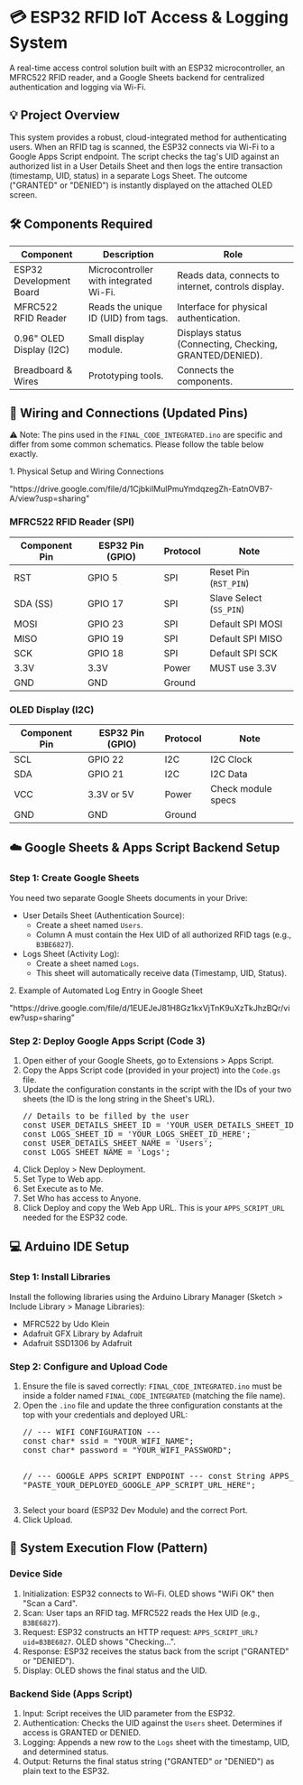 

<div class="p-6 md:p-10 lg:p-12">

<h1 class="text-4xl font-extrabold text-gray-900 mb-2 flex items-center">
<span class="mr-3">💳</span> ESP32 RFID IoT Access & Logging System
</h1>
<p class="text-xl text-gray-600 mb-8">
A real-time access control solution built with an ESP32 microcontroller, an MFRC522 RFID reader, and a Google Sheets backend for centralized authentication and logging via Wi-Fi.
</p>

<!-- Overview -->

<div class="card bg-white p-6 mb-8">
<h2 class="text-2xl font-bold text-gray-800 mb-3 border-b pb-2">💡 Project Overview</h2>
<p class="text-gray-700 leading-relaxed">
This system provides a robust, cloud-integrated method for authenticating users. When an RFID tag is scanned, the ESP32 connects via Wi-Fi to a Google Apps Script endpoint. The script checks the tag's UID against an authorized list in a User Details Sheet and then logs the entire transaction (timestamp, UID, status) in a separate Logs Sheet. The outcome ("GRANTED" or "DENIED") is instantly displayed on the attached OLED screen.
</p>
</div>

<!-- Components -->

<h2 class="text-2xl font-bold text-gray-800 mb-4 mt-8">🛠️ Components Required</h2>
<div class="overflow-x-auto card">
<table class="min-w-full text-left text-sm font-light shadow-md">
<thead class="table-header">
<tr>
<th scope="col" class="px-6 py-3">Component</th>
<th scope="col" class="px-6 py-3">Description</th>
<th scope="col" class="px-6 py-3">Role</th>
</tr>
</thead>
<tbody>
<tr class="table-row-odd">
<td class="px-6 py-4 font-medium">ESP32 Development Board</td>
<td class="px-6 py-4">Microcontroller with integrated Wi-Fi.</td>
<td class="px-6 py-4">Reads data, connects to internet, controls display.</td>
</tr>
<tr class="table-row-even">
<td class="px-6 py-4 font-medium">MFRC522 RFID Reader</td>
<td class="px-6 py-4">Reads the unique ID (UID) from tags.</td>
<td class="px-6 py-4">Interface for physical authentication.</td>
</tr>
<tr class="table-row-odd">
<td class="px-6 py-4 font-medium">0.96" OLED Display (I2C)</td>
<td class="px-6 py-4">Small display module.</td>
<td class="px-6 py-4">Displays status (Connecting, Checking, GRANTED/DENIED).</td>
</tr>
<tr class="table-row-even">
<td class="px-6 py-4 font-medium">Breadboard & Wires</td>
<td class="px-6 py-4">Prototyping tools.</td>
<td class="px-6 py-4">Connects the components.</td>
</tr>
</tbody>
</table>
</div>

<div class="h-8"></div>

<!-- Wiring Guide -->

<h2 class="text-2xl font-bold text-gray-800 mb-4 mt-8">🔌 Wiring and Connections (Updated Pins)</h2>
<div class="alert-warning mb-4">
<p>&#9888; Note: The pins used in the <code class="inline-code">FINAL_CODE_INTEGRATED.ino</code> are specific and differ from some common schematics. Please follow the table below exactly.</p>
</div>

<!-- Physical Wiring Diagram Integration -->

<div class="my-6 p-4 border rounded-lg bg-gray-50">
<p class="text-center font-semibold mb-2 text-xl">1. Physical Setup and Wiring Connections</p>
<p>"https://drive.google.com/file/d/1CjbkilMulPmuYmdqzegZh-EatnOVB7-A/view?usp=sharing"</p>
</div>

<!-- MFRC522 Table -->

<h3 class="text-xl font-semibold text-gray-700 mb-2 mt-6">MFRC522 RFID Reader (SPI)</h3>
<div class="overflow-x-auto card mb-6">
<table class="min-w-full text-left text-sm font-light shadow-md">
<thead class="table-header bg-blue-700">
<tr>
<th scope="col" class="px-6 py-3">Component Pin</th>
<th scope="col" class="px-6 py-3">ESP32 Pin (GPIO)</th>
<th scope="col" class="px-6 py-3">Protocol</th>
<th scope="col" class="px-6 py-3">Note</th>
</tr>
</thead>
<tbody>
<tr class="table-row-odd">
<td class="px-6 py-2 font-medium">RST</td>
<td class="px-6 py-2">GPIO 5</td>
<td class="px-6 py-2">SPI</td>
<td class="px-6 py-2">Reset Pin (<code class="inline-code">RST_PIN</code>)</td>
</tr>
<tr class="table-row-even">
<td class="px-6 py-2 font-medium">SDA (SS)</td>
<td class="px-6 py-2">GPIO 17</td>
<td class="px-6 py-2">SPI</td>
<td class="px-6 py-2">Slave Select (<code class="inline-code">SS_PIN</code>)</td>
</tr>
<tr class="table-row-odd">
<td class="px-6 py-2">MOSI</td>
<td class="px-6 py-2">GPIO 23</td>
<td class="px-6 py-2">SPI</td>
<td class="px-6 py-2">Default SPI MOSI</td>
</tr>
<tr class="table-row-even">
<td class="px-6 py-2">MISO</td>
<td class="px-6 py-2">GPIO 19</td>
<td class="px-6 py-2">SPI</td>
<td class="px-6 py-2">Default SPI MISO</td>
</tr>
<tr class="table-row-odd">
<td class="px-6 py-2">SCK</td>
<td class="px-6 py-2">GPIO 18</td>
<td class="px-6 py-2">SPI</td>
<td class="px-6 py-2">Default SPI SCK</td>
</tr>
<tr class="table-row-even bg-red-100">
<td class="px-6 py-2 font-medium text-red-700">3.3V</td>
<td class="px-6 py-2 text-red-700">3.3V</td>
<td class="px-6 py-2">Power</td>
<td class="px-6 py-2 text-red-700 font-bold">MUST use 3.3V</td>
</tr>
<tr class="table-row-odd">
<td class="px-6 py-2">GND</td>
<td class="px-6 py-2">GND</td>
<td class="px-6 py-2">Ground</td>
<td class="px-6 py-2"></td>
</tr>
</tbody>
</table>
</div>

<!-- OLED Table -->

<h3 class="text-xl font-semibold text-gray-700 mb-2 mt-6">OLED Display (I2C)</h3>
<div class="overflow-x-auto card mb-6">
<table class="min-w-full text-left text-sm font-light shadow-md">
<thead class="table-header bg-green-700">
<tr>
<th scope="col" class="px-6 py-3">Component Pin</th>
<th scope="col" class="px-6 py-3">ESP32 Pin (GPIO)</th>
<th scope="col" class="px-6 py-3">Protocol</th>
<th scope="col" class="px-6 py-3">Note</th>
</tr>
</thead>
<tbody>
<tr class="table-row-odd">
<td class="px-6 py-2">SCL</td>
<td class="px-6 py-2">GPIO 22</td>
<td class="px-6 py-2">I2C</td>
<td class="px-6 py-2">I2C Clock</td>
</tr>
<tr class="table-row-even">
<td class="px-6 py-2">SDA</td>
<td class="px-6 py-2">GPIO 21</td>
<td class="px-6 py-2">I2C</td>
<td class="px-6 py-2">I2C Data</td>
</tr>
<tr class="table-row-odd">
<td class="px-6 py-2">VCC</td>
<td class="px-6 py-2">3.3V or 5V</td>
<td class="px-6 py-2">Power</td>
<td class="px-6 py-2">Check module specs</td>
</tr>
<tr class="table-row-even">
<td class="px-6 py-2">GND</td>
<td class="px-6 py-2">GND</td>
<td class="px-6 py-2">Ground</td>
<td class="px-6 py-2"></td>
</tr>
</tbody>
</table>
</div>

<!-- Backend Setup -->

<h2 class="text-2xl font-bold text-gray-800 mb-4 mt-8">☁️ Google Sheets & Apps Script Backend Setup</h2>

<h3 class="text-xl font-semibold text-gray-700 mb-2">Step 1: Create Google Sheets</h3>
<p class="text-gray-700 mb-4">You need two separate Google Sheets documents in your Drive:</p>
<ul class="list-disc list-inside ml-4 text-gray-700 space-y-2">
<li>
User Details Sheet (Authentication Source):
<ul class="list-circle list-inside ml-6">
<li>Create a sheet named <code class="inline-code">Users</code>.</li>
<li>Column A must contain the Hex UID of all authorized RFID tags (e.g., <code class="inline-code">B3BE6827</code>).</li>
</ul>
</li>
<li>
Logs Sheet (Activity Log):
<ul class="list-circle list-inside ml-6">
<li>Create a sheet named <code class="inline-code">Logs</code>.</li>
<li>This sheet will automatically receive data (Timestamp, UID, Status).</li>
</ul>
</li>
</ul>

<!-- Google Sheet Log Example -->

<div class="my-6 p-4 border rounded-lg bg-gray-50">
<p class="text-center font-semibold mb-2 text-xl">2. Example of Automated Log Entry in Google Sheet</p>
<p>"https://drive.google.com/file/d/1EUEJeJ81H8Gz1kxVjTnK9uXzTkJhzBQr/view?usp=sharing"</p>
</div>

<h3 class="text-xl font-semibold text-gray-700 mb-2 mt-6">Step 2: Deploy Google Apps Script (Code 3)</h3>
<ol class="list-decimal list-inside ml-4 space-y-3 text-gray-700">
<li>Open either of your Google Sheets, go to Extensions > Apps Script.</li>
<li>Copy the Apps Script code (provided in your project) into the <code class="inline-code">Code.gs</code> file.</li>
<li>Update the configuration constants in the script with the IDs of your two sheets (the ID is the long string in the Sheet's URL).
<div class="code-block mt-2">
<pre>// Details to be filled by the user
const USER_DETAILS_SHEET_ID = 'YOUR_USER_DETAILS_SHEET_ID_HERE';
const LOGS_SHEET_ID = 'YOUR_LOGS_SHEET_ID_HERE';
const USER_DETAILS_SHEET_NAME = 'Users';
const LOGS_SHEET_NAME = 'Logs';</pre>
</div>
</li>
<li>Click Deploy > New Deployment.</li>
<li>Set Type to Web app.</li>
<li>Set Execute as to Me.</li>
<li>Set Who has access to Anyone.</li>
<li>Click Deploy and copy the Web App URL. This is your <code class="inline-code">APPS_SCRIPT_URL</code> needed for the ESP32 code.</li>
</ol>

<!-- Arduino IDE Setup -->

<h2 class="text-2xl font-bold text-gray-800 mb-4 mt-8">💻 Arduino IDE Setup</h2>

<h3 class="text-xl font-semibold text-gray-700 mb-2">Step 1: Install Libraries</h3>
<p class="text-gray-700 mb-4">Install the following libraries using the Arduino Library Manager (Sketch > Include Library > Manage Libraries):</p>
<ul class="list-disc list-inside ml-4 text-gray-700">
<li>MFRC522 by Udo Klein</li>
<li>Adafruit GFX Library by Adafruit</li>
<li>Adafruit SSD1306 by Adafruit</li>
</ul>

<h3 class="text-xl font-semibold text-gray-700 mb-2 mt-6">Step 2: Configure and Upload Code</h3>
<ol class="list-decimal list-inside ml-4 space-y-3 text-gray-700">
<li>Ensure the file is saved correctly: <code class="inline-code">FINAL_CODE_INTEGRATED.ino</code> must be inside a folder named <code class="inline-code">FINAL_CODE_INTEGRATED</code> (matching the file name).</li>
<li>Open the <code class="inline-code">.ino</code> file and update the three configuration constants at the top with your credentials and deployed URL:
<div class="code-block mt-2">
<pre>// --- WIFI CONFIGURATION ---
const char* ssid = "YOUR_WIFI_NAME";
const char* password = "YOUR_WIFI_PASSWORD";

// --- GOOGLE APPS SCRIPT ENDPOINT ---
const String APPS_SCRIPT_URL = "PASTE_YOUR_DEPLOYED_GOOGLE_APP_SCRIPT_URL_HERE";</pre>

</div>
</li>
<li>Select your board (ESP32 Dev Module) and the correct Port.</li>
<li>Click Upload.</li>

</ol>

<!-- Execution Flow -->

<h2 class="text-2xl font-bold text-gray-800 mb-4 mt-8">🚀 System Execution Flow (Pattern)</h2>

<div class="flex flex-wrap lg:flex-nowrap gap-6">
<div class="w-full lg:w-1/2">
<h3 class="text-xl font-semibold text-gray-700 mb-2">Device Side</h3>
<ol class="list-decimal list-inside ml-4 space-y-3 text-gray-700 card p-4 bg-blue-50">
<li>Initialization: ESP32 connects to Wi-Fi. OLED shows "WiFi OK" then "Scan a Card".</li>
<li>Scan: User taps an RFID tag. MFRC522 reads the Hex UID (e.g., <code class="inline-code">B3BE6827</code>).</li>
<li>Request: ESP32 constructs an HTTP request: <code class="inline-code">APPS_SCRIPT_URL?uid=B3BE6827</code>. OLED shows "Checking...".</li>
<li>Response: ESP32 receives the status back from the script ("GRANTED" or "DENIED").</li>
<li>Display: OLED shows the final status and the UID.</li>
</ol>
</div>
<div class="w-full lg:w-1/2">
<h3 class="text-xl font-semibold text-gray-700 mb-2">Backend Side (Apps Script)</h3>
<ol class="list-decimal list-inside ml-4 space-y-3 text-gray-700 card p-4 bg-green-50">
<li>Input: Script receives the UID parameter from the ESP32.</li>
<li>Authentication: Checks the UID against the <code class="inline-code">Users</code> sheet. Determines if access is GRANTED or DENIED.</li>
<li>Logging: Appends a new row to the <code class="inline-code">Logs</code> sheet with the timestamp, UID, and determined status.</li>
<li>Output: Returns the final status string ("GRANTED" or "DENIED") as plain text to the ESP32.</li>
</ol>
</div>
</div>

